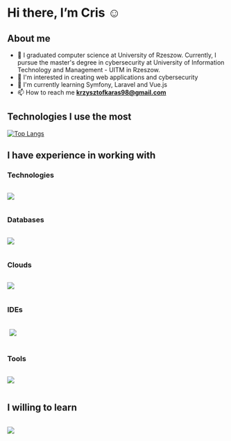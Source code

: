 # Hi there, I’m Cris :relaxed:

## About me
- :book: I graduated computer science at University of Rzeszow. Currently, I pursue the master's degree in cybersecurity at University of Information Technology and Management - UITM in Rzeszow.
- 👀 I'm interested in creating web applications and cybersecurity
- :muscle: I'm currently learning Symfony, Laravel and Vue.js
- 📫 How to reach me **krzysztofkaras98@gmail.com**

## Technologies I use the most

[![Top Langs](https://github-readme-stats.vercel.app/api/top-langs/?username=krzychu12350)](https://github.com/krzychu12350/github-readme-stats)

## I have experience in working with

### Technologies
<div style="display:flex">
  <!--
  <img src="https://www.vectorlogo.zone/logos/w3_html5/w3_html5-ar21.svg" alt="html">
  <img src="https://www.vectorlogo.zone/logos/w3_css/w3_css-ar21.svg" alt="css">
  <img src="https://www.vectorlogo.zone/logos/javascript/javascript-horizontal.svg" alt="javascript">
  <img src="https://www.vectorlogo.zone/logos/getbootstrap/getbootstrap-ar21.svg" alt="bootstrap">
  <img src="https://www.vectorlogo.zone/logos/tailwindcss/tailwindcss-ar21.svg" alt="tailwind">
  <img src="https://www.vectorlogo.zone/logos/php/php-horizontal.svg" alt="php">
  <img src="https://www.vectorlogo.zone/logos/python/python-horizontal.svg" alt="python">
  <img src="https://www.vectorlogo.zone/logos/laravel/laravel-ar21.svg" alt="laravel">
  <img src="https://www.vectorlogo.zone/logos/vuejs/vuejs-ar21.svg" alt="vue.js">
  -->
  <p align="left">
    <a href="https://skillicons.dev">
      <img src="https://skillicons.dev/icons?i=html,css,bootstrap,tailwind,js,ts,jquery,vue,php,py,laravel,symfony,docker" />
    </a>
  </p>
</div>

### Databases
<div style="display:flex">
  <!--
  <img src="https://www.vectorlogo.zone/logos/mysql/mysql-horizontal.svg" alt="mysql">
  <img src="https://www.vectorlogo.zone/logos/postgresql/postgresql-horizontal.svg" alt="postgresql">
  <img src="https://www.vectorlogo.zone/logos/sqlite/sqlite-ar21.svg" alt="sql lite">
  -->
  <p align="left">
    <a href="https://skillicons.dev">
      <img src="https://skillicons.dev/icons?i=mysql,postgres,sqlite,redis" />
    </a>
  </p>
</div>

### Clouds
<div style="display:flex">
    <p align="left">
    <a href="https://skillicons.dev">
      <img src="https://skillicons.dev/icons?i=gcp,aws" />
    </a>
  </p>
</div>

### IDEs
<div style="display:flex; padding:5px">
  <!--
  <img width="50" src="https://easyreadme.jabed.me/IDE/phpstorm.svg" alt="php storm">
  <img width="52" src="https://easyreadme.jabed.me/IDE/pycharm.svg" alt="pycharm">
  <img width="50" src="https://easyreadme.jabed.me/text%20editors/vscode.svg" alt="vscode">  
  -->
    <p align="left">
    <a href="https://skillicons.dev">
      <img src="https://skillicons.dev/icons?i=vscode" />
    </a>
  </p>

 
</div>
  
### Tools
<div style="display:flex">
  <!--
  <img src="https://www.vectorlogo.zone/logos/git-scm/git-scm-ar21.svg" alt="git">
  <img src="https://www.vectorlogo.zone/logos/atlassian_jira/atlassian_jira-ar21.svg" alt="jira">  
  <img src="https://www.vectorlogo.zone/logos/getpostman/getpostman-ar21.svg" alt="postman">
  -->
    <p align="left">
    <a href="https://skillicons.dev">
      <img src="https://skillicons.dev/icons?i=git,github,postman,vite," />  
    </a>
  </p>
  <!--
      <img width="50px" src="https://user-images.githubusercontent.com/25181517/183912952-83784e94-629d-4c34-a961-ae2ae795b662.png" alt="vscode">
  -->
</div>

## I willing to learn
 <div style="display:flex">
    <p align="left">
    <a href="https://skillicons.dev">
      <img src="https://skillicons.dev/icons?i=graphql,azure" />
    </a>
  </p>
</div>
<!--
<h3 align="left">Other</h3>
<p align="left"> <a href="https://getbootstrap.com" target="_blank"> <img src="https://raw.githubusercontent.com/devicons/devicon/master/icons/bootstrap/bootstrap-plain-wordmark.svg" alt="bootstrap" width="40" height="40"/> </a> <a href="https://www.w3schools.com/css/" target="_blank"> <img src="https://raw.githubusercontent.com/devicons/devicon/master/icons/css3/css3-original-wordmark.svg" alt="css3" width="40" height="40"/> </a> <a href="https://git-scm.com/" target="_blank"> <img src="https://www.vectorlogo.zone/logos/git-scm/git-scm-icon.svg" alt="git" width="40" height="40"/> </a> <a href="https://www.w3.org/html/" target="_blank"> <img src="https://raw.githubusercontent.com/devicons/devicon/master/icons/html5/html5-original-wordmark.svg" alt="html5" width="40" height="40"/> </a> <a href="https://developer.mozilla.org/en-US/docs/Web/JavaScript" target="_blank"> <img src="https://raw.githubusercontent.com/devicons/devicon/master/icons/javascript/javascript-original.svg" alt="javascript" width="40" height="40"/> </a> <a href="https://laravel.com/" target="_blank"> <img src="https://raw.githubusercontent.com/devicons/devicon/master/icons/laravel/laravel-plain-wordmark.svg" alt="laravel" width="40" height="40"/> </a> <a href="https://www.linux.org/" target="_blank"> <img src="https://raw.githubusercontent.com/devicons/devicon/master/icons/linux/linux-original.svg" alt="linux" width="40" height="40"/> </a> <a href="https://www.mysql.com/" target="_blank"> <img src="https://raw.githubusercontent.com/devicons/devicon/master/icons/mysql/mysql-original-wordmark.svg" alt="mysql" width="40" height="40"/> </a> <a href="https://www.oracle.com/" target="_blank"> <img src="https://raw.githubusercontent.com/devicons/devicon/master/icons/oracle/oracle-original.svg" alt="oracle" width="40" height="40"/> </a> <a href="https://www.postgresql.org" target="_blank"> <img src="https://raw.githubusercontent.com/devicons/devicon/master/icons/postgresql/postgresql-original-wordmark.svg" alt="postgresql" width="40" height="40"/> </a> <a href="https://postman.com" target="_blank"> <img src="https://www.vectorlogo.zone/logos/getpostman/getpostman-icon.svg" alt="postman" width="40" height="40"/> </a> <a href="https://www.python.org" target="_blank"> <img src="https://raw.githubusercontent.com/devicons/devicon/master/icons/python/python-original.svg" alt="python" width="40" height="40"/> </a> <a href="https://www.sqlite.org/" target="_blank"> <img src="https://www.vectorlogo.zone/logos/sqlite/sqlite-icon.svg" alt="sqlite" width="40" height="40"/> </a> </p>
-->
